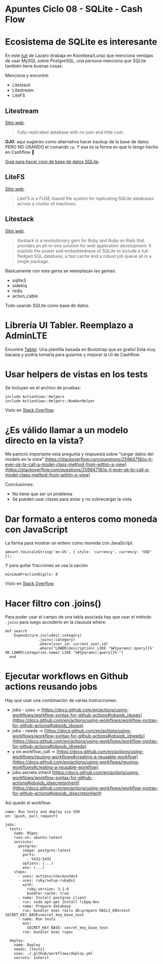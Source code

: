 # Apuntes Ciclo 08 - SQLite - Cash Flow

# Ecosistema de SQLite es interesante

En este [tuit](https://twitter.com/lazaronixon/status/1684927993158742016) de Lazaro (trabaja en Koombea/Luna) que menciona ventajas de usar MySQL sobre PostgreSQL, una persona menciona que SQLite también tiene buenas cosas.

Menciona y encontré:

- Litestack
- Litestream
- LiteFS
## Litestream

[Sitio web](https://litestream.io/).

> Fully-replicated database with no pain and little cost.

**OJO**: aquí sugieren como alternativa hacer backup de la base de datos PERO NO USANDO el comando `cp`. Y esa es la forma en que lo tengo hecho en Cashflow 🥲 

[Guía para hacer cron de base de datos SQLite](https://litestream.io/alternatives/cron/).


## LiteFS

[Sitio web](https://github.com/superfly/litefs).

> LiteFS is a FUSE-based file system for replicating SQLite databases across a cluster of machines.


## Litestack

[Sitio web](https://github.com/oldmoe/litestack).

> litestack is a revolutionary gem for Ruby and Ruby on Rails that provides an all-in-one solution for web application development. It exploits the power and embeddedness of SQLite to include a full-fledged SQL database, a fast cache and a robust job queue all in a single package.

Básicamente con esta gema se reemplazan las gemas:

- sqlite3
- sidekiq
- redis
- action_cable

Todo usando SQLite como base de datos.

# Librería UI Tabler. Reemplazo a AdminLTE

Encontré [Tabler](https://tabler.io/). Una plantilla basada en Bootstrap que es gratis! Está muy bacana y podría tomarla para guiarme y mejorar la UI de Cashflow.

# Usar helpers de vistas en los tests

Se incluyen en el archivo de pruebas:

    include ActionView::Helpers
    include ActionView::Helpers::NumberHelper

Visto en [Stack Overflow](https://stackoverflow.com/a/14402860/1407371).

# ¿Es válido llamar a un modelo directo en la vista?

Me pareció importante esta pregunta y respuesta sobre “cargar datos del modelo en la vista” [https://stackoverflow.com/questions/25984718/is-it-ever-ok-to-call-a-model-class-method-from-within-a-view](https://stackoverflow.com/questions/25984718/is-it-ever-ok-to-call-a-model-class-method-from-within-a-view)

Conclusiones:

- No tiene que ser un problema
- Se pueden usar clases para aislar y no sobrecargar la vista
# Dar formato a enteros como moneda con JavaScript

La forma para mostrar un entero como moneda con JavaScript.

    amount.toLocaleString('en-US', { style: 'currency', currency: 'USD' });

Y para quitar fracciones se usa la opción

    minimumFractionDigits: 0

Visto en [Stack Overflow](https://stackoverflow.com/a/26745078/1407371).


# Hacer filtro con .joins()

Para poder usar el campo de una tabla asociada hay que usar el método `.joins` para luego accederlo en la clausula where:

    def search
        Expenditure.includes(:category)
                   .joins(:category)
                   .where(user_id: current_user.id)
                   .where("LOWER(description) LIKE '%#{params[:query]}%' OR LOWER(categories.name) LIKE '%#{params[:query]}%'")
      end


# Ejecutar workflows en Github actions reusando jobs

Hay que usar una combinación de varias instrucciones:

- jobs - uses → [https://docs.github.com/en/actions/using-workflows/workflow-syntax-for-github-actions#jobsjob_iduses](https://docs.github.com/en/actions/using-workflows/workflow-syntax-for-github-actions#jobsjob_iduses)
- jobs - needs → [https://docs.github.com/en/actions/using-workflows/workflow-syntax-for-github-actions#jobsjob_idneeds](https://docs.github.com/en/actions/using-workflows/workflow-syntax-for-github-actions#jobsjob_idneeds)
- y on.workflow_call → [https://docs.github.com/en/actions/using-workflows/reusing-workflows#creating-a-reusable-workflow](https://docs.github.com/en/actions/using-workflows/reusing-workflows#creating-a-reusable-workflow)
- jobs.secrets.inherit [https://docs.github.com/en/actions/using-workflows/workflow-syntax-for-github-actions#jobsjob_idsecretsinherit](https://docs.github.com/en/actions/using-workflows/workflow-syntax-for-github-actions#jobsjob_idsecretsinherit)

Así quedó el workflow:

    name: Run tests and deploy via SSH
    on: [push, pull_request]
    
    jobs:
      tests:
        name: RSpec
        runs-on: ubuntu-latest
        services:
          postgres:
            image: postgres:latest
            ports:
              - 5432:5432
            options: (...)
            env: (...)
        steps:
          - uses: actions/checkout@v3
          - uses: ruby/setup-ruby@v1
            with:
              ruby-version: 3.1.0
              bundler-cache: true
          - name: Install postgres client
            run: sudo apt-get install libpq-dev
          - name: Prepare database
            run: bundler exec rails db:prepare RAILS_ENV=test SECRET_KEY_BASE=secret_key_base_test
          - name: Run tests
            env:
              SECRET_KEY_BASE: secret_key_base_test
            run: bundler exec rspec
    
      deploy:
        name: Deploy
        needs: [tests]
        uses: ./.github/workflows/deploy.yml
        secrets: inherit

